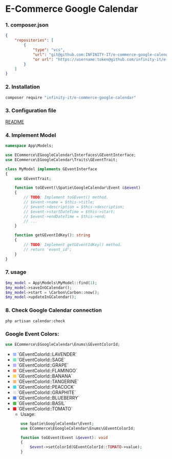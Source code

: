 <p align="center">
    <h1>E-Commerce Google Calendar</h1>
</p>

### 1. composer.json

```json
{
    "repositories": [
        {
            "type": "vcs",
            "url": "git@github.com:INFINITY-IT/e-commerce-google-calendar.git",
            "or url": "https://username:token@github.com/infinity-it/e-commerce-google-calendar.git"
        }
    ]
}
```

### 2. Installation

```sh
composer require "infinity-it/e-commerce-google-calendar"
```

### 3. Configuration file

[README](https://github.com/spatie/laravel-google-calendar#installation)

### 4. Implement Model

```php
namespace App\Models;

use ECommerce\EGoogleCalendar\Interfaces\GEventInterface;
use ECommerce\EGoogleCalendar\Traits\GEventTrait;

class MyModel implements GEventInterface
{
	use GEventTrait;

	function toGEvent(\Spatie\GoogleCalendar\Event &$event)
	{
		// TODO: Implement toGEvent() method.
		// $event->name = $this->title;
		// $event->description = $this->description;
		// $event->startDateTime = $this->start;
		// $event->endDateTime = $this->end;
		// ...
	}

	function getGEventIdKey(): string
	{
		// TODO: Implement getGEventIdKey() method.
		// return 'event_id';
	}
}
```

### 7. usage

```php
$my_model = App\Models\MyModel::find(1);
$my_model->saveInGCalendar();
$my_model->start = \Carbon\Carbon::now();
$my_model->updateInGCalendar();
```

### 8. Check Google Calendar connection

```shell
php artisan calendar:check
```

### Google Event Colors:

```php
use ECommerce\EGoogleCalendar\Enums\GEventColorId;
```

- <div style="background-color: #a4bdfc; display: inline-block; height: 10px; width: 10px;"></div> `GEventColorId::LAVENDER`
- <div style="background-color: #7AE7BF; display: inline-block; height: 10px; width: 10px;"></div> `GEventColorId::SAGE`
- <div style="background-color: #BDADFF; display: inline-block; height: 10px; width: 10px;"></div> `GEventColorId::GRAPE`
- <div style="background-color: #FF887C; display: inline-block; height: 10px; width: 10px;"></div> `GEventColorId::FLAMINGO`
- <div style="background-color: #FBD75B; display: inline-block; height: 10px; width: 10px;"></div> `GEventColorId::BANANA`
- <div style="background-color: #FFB878; display: inline-block; height: 10px; width: 10px;"></div> `GEventColorId::TANGERINE`
- <div style="background-color: #46D6DB; display: inline-block; height: 10px; width: 10px;"></div> `GEventColorId::PEACOCK`
- <div style="background-color: #E1E1E1; display: inline-block; height: 10px; width: 10px;"></div> `GEventColorId::GRAPHITE`
- <div style="background-color: #5484ED; display: inline-block; height: 10px; width: 10px;"></div> `GEventColorId::BLUEBERRY`
- <div style="background-color: #51B749; display: inline-block; height: 10px; width: 10px;"></div> `GEventColorId::BASIL`
- <div style="background-color: #DC2127; display: inline-block; height: 10px; width: 10px;"></div> `GEventColorId::TOMATO`

    - Usage:
      ```php
      use Spatie\GoogleCalendar\Event;
      use ECommerce\EGoogleCalendar\Enums\GEventColorId;
      
      function toGEvent(Event &$event): void
      {
          $event->setColorId(GEventColorId::TOMATO->value);
      }
      ```
